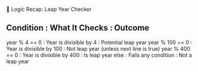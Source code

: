 🧠 Logic Recap: Leap Year Checker

Condition                     : What It Checks                                   : Outcome
-----------------------------------------------------------------------------------------------------
year % 4 == 0                 : Year is divisible by 4                           : Potential leap year
year % 100 == 0              : Year is divisible by 100                         : Not leap year (unless next line is true)
year % 400 == 0              : Year is divisible by 400                         : Is leap year
else                         : Fails any condition                              : Not a leap year
